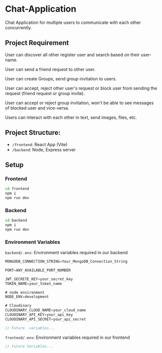 # Chat-Application
Chat Application for multiple users to communicate with each other concurrently.

## **Project Requirement**
User can discover all other register user and search based on their user-name.

User can send a friend request to other user.

User can create Groups, send group invitation to users.

User can accept, reject other user's request or block user from sending the request (friend request or group invite).

User can accept or reject group invitation, won't be able to see messages of blocked user and vice-versa.
                                  
Users can interact with each other in text, send images, files, etc.

## Project Structure:

- `/frontend`: React App (Vite)
- `/backend`: Node, Express server

## Setup

### Frontend

```bash
cd frontend
npm i
npm run dev
```

### Backend

```bash
cd backend
npm i
npm run dev
```

### Environment Variables

`backend/.env`: Environment variables required in our backend 

```javascript
MONGODB_CONNECTION_STRING=Your_MongoDB_Connection_String

PORT=ANY_AVAILABLE_PORT_NUMBER

JWT_SECRETE_KEY=your_secret_key
TOKEN_NAME=your_token_name

# node environment
NODE_ENV=development

# Cloudinary
CLOUDINARY_CLOUD_NAME=your_cloud_name
CLOUDINARY_API_KEY=your_api_key
CLOUDINARY_API_SECRET=your_api_secret

// Future  variables...
````

`frontend/.env`: Environment variables required in our frontend  

```javascript
// Future Variables...
```